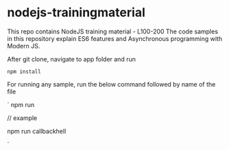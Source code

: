 # nodejs-trainingmaterial
This repo contains NodeJS training material - L100-200
The code samples in this repository explain ES6 features and Asynchronous programming with Modern JS. 

After git clone, navigate to app folder and run 

`
npm install
`

For running any sample, run the below command followed by name of the file

`
npm run <filename>

// example

npm run callbackhell

`

